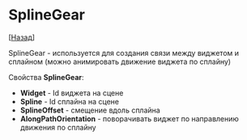 # SplineGear

[[Назад](@MenuBar.MenuCreate)]

SplineGear - используется для создания связи между виджетом и сплайном (можно анимировать движение виджета по сплайну)

Свойства **SplineGear**:

* **Widget** - Id виджета на сцене
* **Spline** - Id сплайна на сцене
* **SplineOffset** - смещение вдоль сплайна
* **AlongPathOrientation** - поворачивать виджет по направлению движения по сплайну
